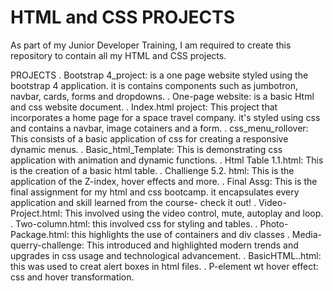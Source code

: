 # HTML and CSS PROJECTS
 As part of my Junior Developer Training, I am required to create this repository to contain all my HTML and CSS projects.

 PROJECTS
 . Bootstrap 4_project:
 is a one page website styled using the bootstrap 4 application. it is contains components such as jumbotron, navbar, cards, forms and dropdowns.
 . One-page website: is a basic Html and css website document.
 . Index.html project: 
 This project that incorporates a home page for a space travel company. it's styled using css and contains a navbar, image cotainers and a form. 
 . css_menu_rollover: This consists of a basic application of css for creating a responsive dynamic menus.
 . Basic_html_Template: This is demonstrating css application with animation and dynamic functions.
 . Html Table 1.1.html: This is the creation of a basic html table.
 . Challienge 5.2. html: This is the application of the Z-index, hover effects and more.
 . Final Assg: This is the final assignment for my html and css bootcamp. it encapsulates every application and skill learned from the course- check it out!
 . Video-Project.html: This involved using the video control, mute, autoplay and loop.
 . Two-column.html: this involved css for styling and tables.
 . Photo-Package.html: this highlights the use of containers and div classes 
 . Media-querry-challenge: This introduced and highlighted modern trends and upgrades in css usage and technological advancement.
 . BasicHTML..html: this was used to creat alert boxes in html files.
 . P-element wt hover effect: css and hover transformation.
 

